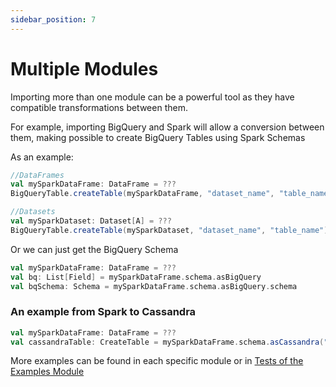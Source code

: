```yaml
---
sidebar_position: 7
---
```

# Multiple Modules
Importing more than one module can be a powerful tool as they have compatible transformations between them.

For example, importing BigQuery and Spark will allow a conversion between them, making possible to create BigQuery Tables using Spark Schemas

As an example:

```scala
//DataFrames
val mySparkDataFrame: DataFrame = ???
BigQueryTable.createTable(mySparkDataFrame, "dataset_name", "table_name")

//Datasets
val mySparkDataset: Dataset[A] = ???
BigQueryTable.createTable(mySparkDataset, "dataset_name", "table_name")
```
Or we can just get the BigQuery Schema
```scala
val mySparkDataFrame: DataFrame = ???
val bq: List[Field] = mySparkDataFrame.schema.asBigQuery
val bqSchema: Schema = mySparkDataFrame.schema.asBigQuery.schema
```

### An example from Spark to Cassandra
```scala
val mySparkDataFrame: DataFrame = ???
val cassandraTable: CreateTable = mySparkDataFrame.schema.asCassandra("TableName", "primaryKey")
```

More examples can be found in each specific module or in [Tests of the Examples Module](../examples/src/test/scala)
